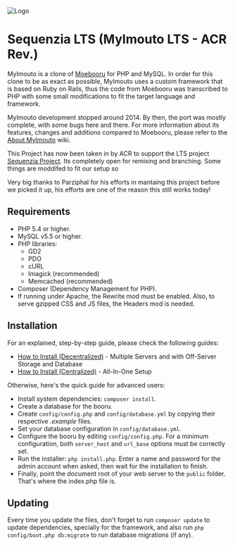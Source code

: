 ![Logo](https://code.acr.moe/kazari/myimouto/raw/master/public/images/logo.png "Logo")
# Sequenzia LTS (MyImouto LTS - ACR Rev.)

MyImouto is a clone of [Moebooru](https://github.com/moebooru/moebooru) for PHP and MySQL. In order for this clone to be as exact as possible, MyImouto uses a custom framework that is based on Ruby on Rails, thus the code from Moebooru was transcribed to PHP with some small modifications to fit the target language and framework.

MyImouto development stopped around 2014. By then, the port was mostly complete, with some bugs here and there. For more information about its features, changes and additions compared to Moebooru, please refer to the [About MyImouto](https://github.com/myimouto/myimouto/wiki/About-MyImouto) wiki. 

This Project has now been taken in by ACR to support the LTS project [Sequenzia Project](https://acr.moe/index.php?title=Sequenzia_Project). Its completely open for remixing and branching. Some things are moddifed to fit our setup so 

Very big thanks to Parziphal for his efforts in mantaing this project before we picked it up, his efforts are one of the reason this still works today!


## Requirements

  * PHP 5.4 or higher.
  * MySQL v5.5 or higher.
  * PHP libraries:
    * GD2
    * PDO
    * cURL
    * Imagick (recommended)
    * Memcached (recommended)
  * Composer (Dependency Management for PHP).
  * If running under Apache, the Rewrite mod must be enabled. Also, to serve gzipped CSS and JS files, the Headers mod is needed.


## Installation

For an explained, step-by-step guide, please check the following guides: 

* [How to Install (Decentralized)](https://acr.moe/index.php/Build_a_Sequenzia_Booru) - Multiple Servers and with Off-Server Storage and Database
* [How to Install (Centralized)](https://code.acr.moe/kazari/myimouto/wikis/ubuntu-centralized-installation-guide) - All-In-One Setup

Otherwise, here's the quick guide for advanced users:

  * Install system dependencies: `composer install`.
  * Create a database for the booru.
  * Create `config/config.php` and `config/database.yml` by copying their respective _.example_ files.
  * Set your database configuration in `config/database.yml`.
  * Configure the booru by editing `config/config.php`. For a minimum configuration, both `server_host` and `url_base` options must be correctly set.
  * Run the installer: `php install.php`. Enter a name and password for the admin account when asked, then wait for the installation to finish.
  * Finally, point the document root of your web server to the `public` folder. That's where the index.php file is.


## Updating

Every time you update the files, don't forget to run `composer update` to update dependencies, specially for the framework, and also run `php config/boot.php db:migrate` to run database migrations (if any).
